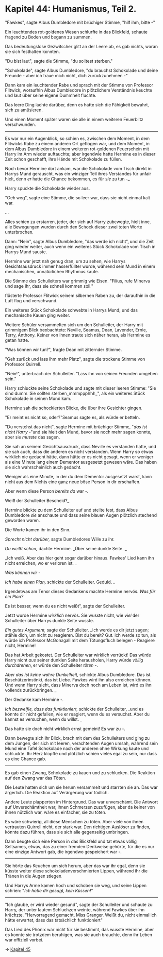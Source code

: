 # Kapitel 44: Humanismus, Teil 2.

"Fawkes", sagte Albus Dumbledore mit brüchiger Stimme, "hilf ihm, bitte -"

Ein leuchtendes rot-goldenes Wesen schlurfte in das Blickfeld, schaute fragend zu Boden und begann zu summen.

Das bedeutungslose Gezwitscher glitt an der Leere ab, es gab nichts, woran sie sich festhalten konnten.

"Du bist laut", sagte die Stimme, "du solltest sterben."

"Schokolade", sagte Albus Dumbledore, "du brauchst Schokolade und deine Freunde - aber ich traue mich nicht, dich zurückzunehmen -"

Dann kam ein leuchtender Rabe und sprach mit der Stimme von Professor Flitwick, woraufhin Albus Dumbledore in plötzlichem Verständnis keuchte und laut über seine eigene Dummheit fluchte.

Das leere Ding lachte darüber, denn es hatte sich die Fähigkeit bewahrt, sich zu amüsieren.

Und einen Moment später waren sie alle in einem weiteren Feuerblitz verschwunden.

* * *

Es war nur ein Augenblick, so schien es, zwischen dem Moment, in dem Flitwicks Rabe zu einem anderen Ort geflogen war, und dem Moment, in dem Albus Dumbledore in einem weiteren rot-goldenen Feuerschein mit Harry im Arm wieder auftauchte; aber irgendwie hatte Hermine es in dieser Zeit schon geschafft, ihre Hände mit Schokolade zu füllen.

Noch bevor Hermine dort ankam, war die Schokolade vom Tisch direkt in Harrys Mund gerauscht, was ein winziger Teil ihres Verstandes für unfair hielt, denn _er_ hatte die Chance bekommen, es für _sie_ zu tun -_

Harry spuckte die Schokolade wieder aus.

"Geh weg", sagte eine Stimme, die so leer war, dass sie nicht einmal kalt war.

...

Alles schien zu erstarren, jeder, der sich auf Harry zubewegte, hielt inne, alle Bewegungen wurden durch den Schock dieser zwei toten Worte unterbrochen.

Dann: "Nein", sagte Albus Dumbledore, "das werde ich nicht", und die Zeit ging wieder weiter, auch wenn ein weiteres Stück Schokolade vom Tisch in Harrys Mund sauste.

Hermine war jetzt nah genug dran, um zu sehen, wie Harrys Gesichtsausdruck immer hasserfüllter wurde, während sein Mund in einem mechanischen, unnatürlichen Rhythmus kaute.

Die Stimme des Schulleiters war grimmig wie Eisen. "Filius, rufe Minerva und sage ihr, dass sie schnell kommen soll."

flüsterte Professor Flitwick seinem silbernen Raben zu, der daraufhin in die Luft flog und verschwand.

Ein weiteres Stück Schokolade schwebte in Harrys Mund, und das mechanische Kauen ging weiter.

Weitere Schüler versammelten sich um den Schulleiter, der Harry mit grimmigem Blick beobachtete: Neville, Seamus, Dean, Lavender, Ernie, Terry, Anthony. Keiner von ihnen traute sich näher heran, als Hermine es getan hatte.

"Was können wir tun?", fragte Dean mit zitternder Stimme.

"Geh zurück und lass ihm mehr Platz", sagte die trockene Stimme von Professor Quirrell.

"Nein!", unterbrach der Schulleiter. "Lass ihn von seinen Freunden umgeben sein."

Harry schluckte seine Schokolade und sagte mit dieser leeren Stimme: "Sie sind dumm. Sie sollten sterben_mmmppphhh_", als ein weiteres Stück Schokolade in seinen Mund kam.

Hermine sah die schockierten Blicke, die über ihre Gesichter gingen.

"Er meint es nicht so, oder?"Seamus sagte es, als würde er betteln.

"Du verstehst das nicht", sagte Hermine mit brüchiger Stimme, "_das ist nicht Harry -_"und sie hielt den Mund, bevor sie noch mehr sagen konnte, aber sie _musste_ das sagen.

Sie sah an seinem Gesichtsausdruck, dass Neville es verstanden hatte, und sie sah auch, dass die anderen es nicht verstanden. Wenn Harry so etwas wirklich nie gedacht hätte, dann hätte er es nicht gesagt, wenn er weniger als eine Minute lang einem Dementor ausgesetzt gewesen wäre. Das haben sie sich wahrscheinlich auch gedacht.

Weniger als eine Minute, in der du dem Dementor ausgesetzt warst, kann nicht aus dem Nichts eine ganz neue böse Person in dir erschaffen.

Aber wenn diese Person _bereits da_ war -.

Weiß der Schulleiter Bescheid?_

Hermine blickte zu dem Schulleiter auf und stellte fest, dass Albus Dumbledore _sie_ anschaute und dass seine blauen Augen plötzlich stechend geworden waren.

Die Worte kamen ihr in den Sinn.

_Sprecht nicht darüber,_ sagte Dumbledores Wille zu ihr.

_Du weißt schon,_ dachte Hermine. _Über seine dunkle Seite. _

_Ich weiß. Aber das hier geht sogar darüber hinaus. Fawkes' Lied kann ihn nicht erreichen, wo er verloren ist. _

_Was können wir -_

_Ich habe einen Plan,_ schickte der Schulleiter. Geduld. _

Irgendetwas am Tenor dieses Gedankens machte Hermine nervös. _Was für ein Plan?_

Es ist besser, wenn du es nicht weißt", sagte der Schulleiter.

Jetzt wurde Hermine _wirklich_ nervös. Sie wusste nicht, wie _viel_ der Schulleiter über Harrys dunkle Seite wusste.

_Ein gutes Argument,_ sagte der Schulleiter. _Ich werde es dir jetzt sagen; stähle dich, um nicht zu reagieren. Bist du bereit? Gut. Ich werde so tun, als würde ich Professor McGonagall mit dem Tötungsfluch belegen - Reagiere nicht, Hermine!

Das hat Arbeit gekostet. Der Schulleiter war wirklich verrückt! Das würde Harry nicht _aus_ seiner dunklen Seite herausholen, Harry würde _völlig durchdrehen_, er würde den Schulleiter _töten_ -.

_Aber das ist keine wahre Dunkelheit,_ schickte Albus Dumbledore. Das ist Beschützerinstinkt, das ist Liebe. Fawkes wird ihn also erreichen können. Und wenn Harry sieht, dass Minerva doch noch am Leben ist, wird es ihn vollends zurückbringen. _

Der Gedanke kam Hermine -.

_Ich bezweifle, dass das funktioniert,_ schickte der Schulleiter, _und es könnte dir nicht gefallen, wie er reagiert, wenn du es versuchst. Aber du kannst es versuchen, wenn du willst. _

Das hatte sie doch nicht wirklich ernst gemeint! Es war zu -.

Dann bewegte sich ihr Blick, brach mit dem des Schulleiters und ging zu dem Jungen, der sich mit leeren, verachtenden Augen umsah, während sein Mund eine Tafel Schokolade nach der anderen ohne Wirkung kaute und schluckte. Ihr Herz klopfte und plötzlich schien vieles egal zu sein, nur dass es eine Chance gab.

* * *

Es gab einen Zwang, Schokolade zu kauen und zu schlucken. Die Reaktion auf den Zwang war das Töten.

Die Leute hatten sich um sie herum versammelt und starrten sie an. Das war ärgerlich. Die Reaktion auf Verärgerung war tödlich.

Andere Leute plapperten im Hintergrund. Das war unverschämt. Die Antwort auf Unverschämtheit war, ihnen Schmerzen zuzufügen, aber da keiner von ihnen nützlich war, wäre es einfacher, sie zu töten.

Es wäre schwierig, all diese Menschen zu töten. Aber viele von ihnen vertrauten Quirrell nicht, der stark war. Den richtigen Auslöser zu finden, könnte dazu führen, dass sie sich alle gegenseitig umbringen.

Dann beugte sich eine Person in das Blickfeld und tat etwas völlig Seltsames, etwas, das zu einer fremden Denkweise gehörte, für die es nur eine einzige Antwort gab, die irgendwo gespeichert war -.

* * *

Sie hörte das Keuchen um sich herum, aber das war ihr egal, denn sie küsste weiter diese schokoladenverschmierten Lippen, während ihr die Tränen in die Augen stiegen.

Und Harrys Arme kamen hoch und schoben sie weg, und seine Lippen schrien: "_Ich habe dir gesagt, kein Küssen!_"

* * *

"Ich glaube, er wird wieder gesund", sagte der Schulleiter und schaute zu Harry, der unter lautem Schluchzen weinte, während Fawkes über ihn krächzte. "Hervorragend gemacht, Miss Granger. Weißt du, nicht einmal ich hätte erwartet, dass das tatsächlich funktioniert"

Das Lied des Phönix war nicht für sie bestimmt, das wusste Hermine, aber es konnte sie trotzdem beruhigen, was sie auch brauchte, denn ihr Leben war offiziell vorbei.

→ [Kapitel 45](Kapitel-45.md)
